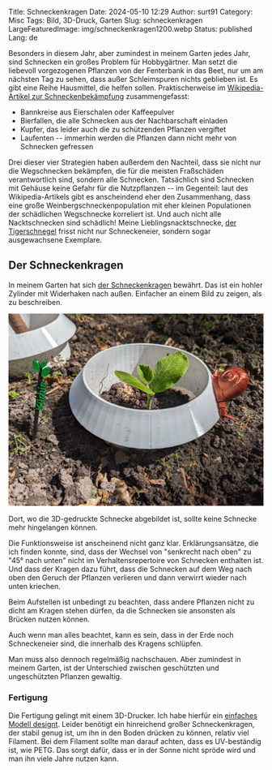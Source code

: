 Title: Schneckenkragen
Date: 2024-05-10 12:29
Author: surt91
Category: Misc
Tags: Bild, 3D-Druck, Garten
Slug: schneckenkragen
LargeFeaturedImage: img/schneckenkragen1200.webp
Status: published
Lang: de

Besonders in diesem Jahr, aber zumindest in meinem Garten jedes Jahr, sind Schnecken ein
großes Problem für Hobbygärtner. Man setzt die liebevoll vorgezogenen Pflanzen von der Fenterbank
in das Beet, nur um am nächsten Tag zu sehen, dass außer Schleimspuren nichts geblieben ist.
Es gibt eine Reihe Hausmittel, die helfen sollen. Praktischerweise im
[Wikipedia-Artikel zur Schneckenbekämpfung](https://de.wikipedia.org/wiki/Schneckenbek%C3%A4mpfung#Biologische_und_%C3%B6kologische_Mittel) zusammengefasst:

* Bannkreise aus Eierschalen oder Kaffeepulver
* Bierfallen, die alle Schnecken aus der Nachbarschaft einladen
* Kupfer, das leider auch die zu schützenden Pflanzen vergiftet
* Laufenten -- immerhin werden die Pflanzen dann nicht mehr von Schnecken gefressen

Drei dieser vier Strategien haben außerdem den Nachteil, dass sie nicht nur die Wegschnecken bekämpfen,
die für die meisten Fraßschäden verantwortlich sind, sondern alle Schnecken.
Tatsächlich sind Schnecken mit Gehäuse keine Gefahr für die Nutzpflanzen -- im Gegenteil: laut des Wikipedia-Artikels gibt es anscheindend eher den Zusammenhang, dass eine große Weinbergschneckenpopulation mit eher kleinen Populationen der schädlichen Wegschnecke korreliert ist. Und auch nicht alle Nacktschnecken sind schädlich! Meine Lieblingsnacktschnecke, [der Tigerschnegel](https://de.wikipedia.org/wiki/Tigerschnegel) frisst nicht nur Schneckeneier, sondern sogar ausgewachsene Exemplare.

## Der Schneckenkragen

In meinem Garten hat sich [der Schneckenkragen](https://de.wikipedia.org/wiki/Schneckenkragen) bewährt.
Das ist ein hohler Zylinder mit Widerhaken nach außen.
Einfacher an einem Bild zu zeigen, als zu beschreiben.

[![Schneckenkragen](/img/schneckenkragen1200.webp)](/img/schneckenkragen.jpg)

Dort, wo die 3D-gedruckte Schnecke abgebildet ist, sollte keine Schnecke mehr hingelangen können.

Die Funktionsweise ist anscheinend nicht ganz klar. Erklärungsansätze, die ich finden konnte, sind, dass der Wechsel von
"senkrecht nach oben" zu "45° nach unten" nicht im Verhaltensrepertoire von Schnecken enthalten ist. Und dass der Kragen dazu
führt, dass die Schnecken auf dem Weg nach oben den Geruch der Pflanzen verlieren und dann verwirrt wieder nach unten kriechen.

Beim Aufstellen ist unbedingt zu beachten, dass andere Pflanzen nicht zu dicht am Kragen stehen dürfen, da die Schnecken sie
ansonsten als Brücken nutzen können.

Auch wenn man alles beachtet, kann es sein, dass in der Erde noch Schneckeneier sind, die innerhalb des Kragens schlüpfen.

Man muss also dennoch regelmäßig nachschauen. Aber zumindest in meinem Garten, ist der Unterschied zwischen geschützten und ungeschützten Pflanzen gewaltig.

### Fertigung

Die Fertigung gelingt mit einem 3D-Drucker. Ich habe hierfür ein [einfaches Modell designt](https://www.printables.com/model/876056-schneckenkragen-slug-collar).
Leider benötigt ein hinreichend großer Schneckenkragen, der stabil genug ist, um ihn in den Boden drücken zu können,
relativ viel Filament. Bei dem Filament sollte man darauf achten, dass es UV-beständig ist, wie PETG.
Das sorgt dafür, dass er in der Sonne nicht spröde wird und man ihn viele Jahre nutzen kann.
